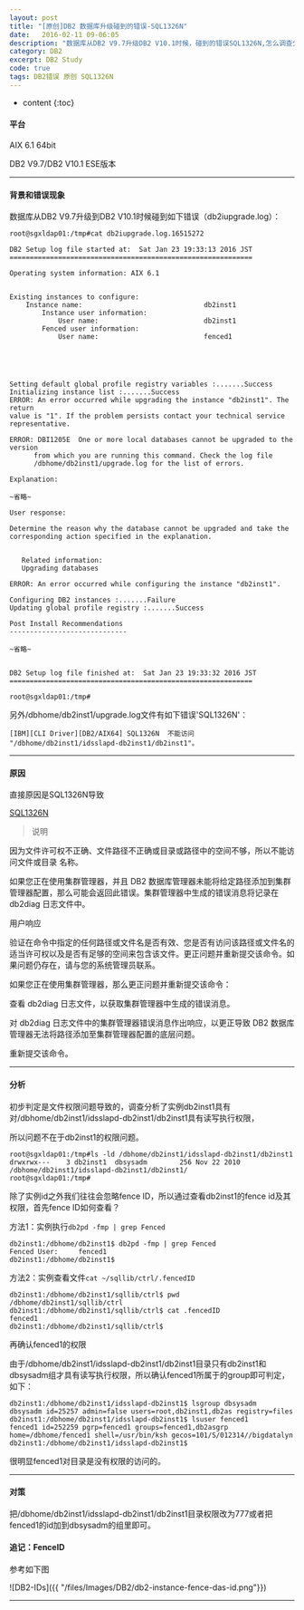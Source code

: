 ```yaml
---
layout: post
title: "[原创]DB2 数据库升级碰到的错误-SQL1326N"
date:   2016-02-11 09-06:05
description: "数据库从DB2 V9.7升级DB2 V10.1时候，碰到的错误SQL1326N,怎么调查分析并解决？"
category: DB2
excerpt: DB2 Study
code: true
tags: DB2错误 原创 SQL1326N
---
```


* content
{:toc}


#### 平台

AIX 6.1 64bit

DB2 V9.7/DB2 V10.1 ESE版本

---

#### 背景和错误现象

数据库从DB2 V9.7升级到DB2 V10.1时候碰到如下错误（db2iupgrade.log）：

	root@sgxldap01:/tmp#cat db2iupgrade.log.16515272

	DB2 Setup log file started at:  Sat Jan 23 19:33:13 2016 JST
	============================================================

	Operating system information: AIX 6.1
											
											
	Existing instances to configure:        
		Instance name:                              db2inst1
			Instance user information:              
				User name:                          db2inst1
			Fenced user information:                
				User name:                          fenced1
											
											
											
											

	Setting default global profile registry variables :.......Success
	Initializing instance list :.......Success
	ERROR: An error occurred while upgrading the instance "db2inst1". The return
	value is "1". If the problem persists contact your technical service
	representative.

	ERROR: DBI1205E  One or more local databases cannot be upgraded to the version
		  from which you are running this command. Check the log file
		  /dbhome/db2inst1/upgrade.log for the list of errors.

	Explanation:

	~省略~

	User response:

	Determine the reason why the database cannot be upgraded and take the
	corresponding action specified in the explanation.


	   Related information:
	   Upgrading databases

	ERROR: An error occurred while configuring the instance "db2inst1".

	Configuring DB2 instances :.......Failure
	Updating global profile registry :.......Success

	Post Install Recommendations
	-----------------------------

	~省略~


	DB2 Setup log file finished at:  Sat Jan 23 19:33:32 2016 JST
	============================================================

	root@sgxldap01:/tmp#

另外/dbhome/db2inst1/upgrade.log文件有如下错误'SQL1326N'：

	[IBM][CLI Driver][DB2/AIX64] SQL1326N  不能访问 "/dbhome/db2inst1/idsslapd-db2inst1/db2inst1"。

---

#### 原因

直接原因是SQL1326N导致

[SQL1326N](http://www-01.ibm.com/support/knowledgecenter/SSEPGG_10.5.0/com.ibm.db2.luw.messages.sql.doc/doc/msql01326n.html?lang=zh)


>说明

因为文件许可权不正确、文件路径不正确或目录或路径中的空间不够，所以不能访问文件或目录 名称。

如果您正在使用集群管理器，并且 DB2 数据库管理器未能将给定路径添加到集群管理器配置，那么可能会返回此错误。集群管理器中生成的错误消息将记录在 db2diag 日志文件中。

用户响应

验证在命令中指定的任何路径或文件名是否有效、您是否有访问该路径或文件名的适当许可权以及是否有足够的空间来包含该文件。更正问题并重新提交该命令。如果问题仍存在，请与您的系统管理员联系。

如果您正在使用集群管理器，那么更正问题并重新提交该命令：

查看 db2diag 日志文件，以获取集群管理器中生成的错误消息。

对 db2diag 日志文件中的集群管理器错误消息作出响应，以更正导致 DB2 数据库管理器无法将路径添加至集群管理器配置的底层问题。

重新提交该命令。



---

#### 分析

初步判定是文件权限问题导致的，调查分析了实例db2inst1具有对/dbhome/db2inst1/idsslapd-db2inst1/db2inst1具有读写执行权限，

所以问题不在于db2inst1的权限问题。

	root@sgxldap01:/tmp#ls -ld /dbhome/db2inst1/idsslapd-db2inst1/db2inst1
	drwxrwx---    3 db2inst1  dbsysadm        256 Nov 22 2010  /dbhome/db2inst1/idsslapd-db2inst1/db2inst1/
	root@sgxldap01:/tmp#

除了实例id之外我们往往会忽略fence ID，所以通过查看db2inst1的fence id及其权限，首先fence ID如何查看？

方法1：实例执行`db2pd -fmp | grep Fenced`


	db2inst1:/dbhome/db2inst1$ db2pd -fmp | grep Fenced
	Fenced User:     fenced1
	db2inst1:/dbhome/db2inst1$ 

方法2：实例查看文件`cat ~/sqllib/ctrl/.fencedID`

	db2inst1:/dbhome/db2inst1/sqllib/ctrl$ pwd
	/dbhome/db2inst1/sqllib/ctrl
	db2inst1:/dbhome/db2inst1/sqllib/ctrl$ cat .fencedID
	fenced1
	db2inst1:/dbhome/db2inst1/sqllib/ctrl$ 


再确认fenced1的权限

由于/dbhome/db2inst1/idsslapd-db2inst1/db2inst1目录只有db2inst1和dbsysadm组才具有读写执行权限，所以确认fenced1所属于的group即可判定，如下：

	db2inst1:/dbhome/db2inst1/idsslapd-db2inst1$ lsgroup dbsysadm
	dbsysadm id=25257 admin=false users=root,db2inst1,db2as registry=files
	db2inst1:/dbhome/db2inst1/idsslapd-db2inst1$ lsuser fenced1
	fenced1 id=252259 pgrp=fenced1 groups=fenced1,db2asgrp home=/dbhome/fenced1 shell=/usr/bin/ksh gecos=101/S/012314//bigdatalyn
	db2inst1:/dbhome/db2inst1/idsslapd-db2inst1$

很明显fenced1对目录是没有权限的访问的。
	
---

#### 对策

把/dbhome/db2inst1/idsslapd-db2inst1/db2inst1目录权限改为777或者把fenced1的id加到dbsysadm的组里即可。


#### 追记：FenceID


参考如下图


![DB2-IDs]({{ "/files/Images/DB2/db2-instance-fence-das-id.png"}}) 




---

